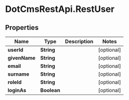 # DotCmsRestApi.RestUser

## Properties

Name | Type | Description | Notes
------------ | ------------- | ------------- | -------------
**userId** | **String** |  | [optional] 
**givenName** | **String** |  | [optional] 
**email** | **String** |  | [optional] 
**surname** | **String** |  | [optional] 
**roleId** | **String** |  | [optional] 
**loginAs** | **Boolean** |  | [optional] 


